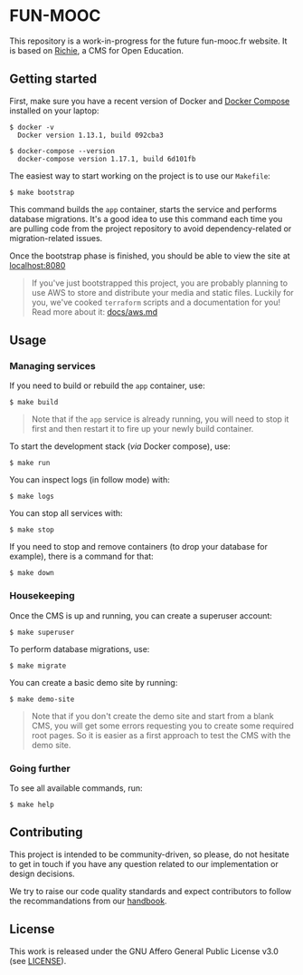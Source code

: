 # FUN-MOOC

This repository is a work-in-progress for the future fun-mooc.fr website. It is
based on [Richie](https://github.com/openfun/richie), a CMS for Open Education.

## Getting started

First, make sure you have a recent version of Docker and [Docker
Compose](https://docs.docker.com/compose/install) installed on your laptop:

```
$ docker -v
  Docker version 1.13.1, build 092cba3

$ docker-compose --version
  docker-compose version 1.17.1, build 6d101fb
```

The easiest way to start working on the project is to use our `Makefile`:

```
$ make bootstrap
```

This command builds the `app` container, starts the service and performs
database migrations. It's a good idea to use this command each time you are
pulling code from the project repository to avoid dependency-related or
migration-related issues.

Once the bootstrap phase is finished, you should be able to view the site at
[localhost:8080](http://localhost:8080)

> If you've just bootstrapped this project, you are probably planning to use AWS
> to store and distribute your media and static files. Luckily for you, we've
> cooked `terraform` scripts and a documentation for you! Read more about it:
> [docs/aws.md](./docs/aws.md)

## Usage

### Managing services

If you need to build or rebuild the `app` container, use:

```
$ make build
```

> Note that if the `app` service is already running, you will need to stop it
> first and then restart it to fire up your newly build container.

To start the development stack (_via_ Docker compose), use:

```
$ make run
```

You can inspect logs (in follow mode) with:

```
$ make logs
```

You can stop all services with:

```
$ make stop
```

If you need to stop and remove containers (to drop your database for example),
there is a command for that:

```
$ make down
```

### Housekeeping

Once the CMS is up and running, you can create a superuser account:

```
$ make superuser
```

To perform database migrations, use:

```
$ make migrate
```

You can create a basic demo site by running:

```
$ make demo-site
```

> Note that if you don't create the demo site and start from a blank CMS, you
> will get some errors requesting you to create some required root pages. So it
> is easier as a first approach to test the CMS with the demo site.

### Going further

To see all available commands, run:

```
$ make help
```

## Contributing

This project is intended to be community-driven, so please, do not hesitate to
get in touch if you have any question related to our implementation or design
decisions.

We try to raise our code quality standards and expect contributors to follow the
recommandations from our
[handbook](https://openfun.gitbooks.io/handbook/content).

## License

This work is released under the GNU Affero General Public License v3.0 (see
[LICENSE](./LICENSE)).
